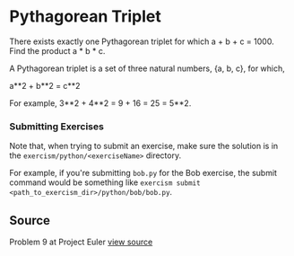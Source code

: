 # Pythagorean Triplet

There exists exactly one Pythagorean triplet for which a + b + c = 1000. Find the product a * b * c.

A Pythagorean triplet is a set of three natural numbers, {a, b, c}, for
which,

a\*\*2 + b\*\*2 = c\*\*2

For example, 3\*\*2 + 4\*\*2 = 9 + 16 = 25 = 5\*\*2.

### Submitting Exercises

Note that, when trying to submit an exercise, make sure the solution is in the `exercism/python/<exerciseName>` directory.

For example, if you're submitting `bob.py` for the Bob exercise, the submit command would be something like `exercism submit <path_to_exercism_dir>/python/bob/bob.py`.

## Source

Problem 9 at Project Euler [view source](http://projecteuler.net/problem=9)
